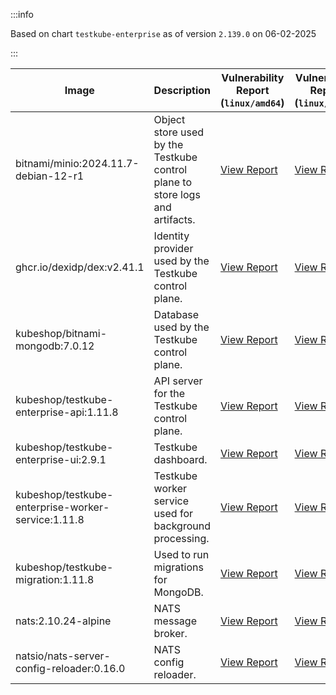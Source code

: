 :::info

Based on chart `testkube-enterprise` as of version `2.139.0` on 06-02-2025

:::

| Image | Description | Vulnerability Report (`linux/amd64`) | Vulnerability Report (`linux/arm64`) | Docker Image |
|-------|-------------|----------------------------------------|----------------------------------------|--------------|
| bitnami/minio:2024.11.7-debian-12-r1 | Object store used by the Testkube control plane to store logs and artifacts. | [View Report](./minio-2024.11.7-debian-12-r1_linux_amd64.md) | [View Report](./minio-2024.11.7-debian-12-r1_linux_arm64.md) | [View Image](https://hub.docker.com/layers/bitnami/minio/2024.11.7-debian-12-r1/images/sha256-6cc8d265464eb9e45fa1f2b186a326552c9a5c4ea373c26edf84c2ea18b39aed?context=explore) |
| ghcr.io/dexidp/dex:v2.41.1 | Identity provider used by the Testkube control plane. | [View Report](./dex-v2.41.1_linux_amd64.md) | [View Report](./dex-v2.41.1_linux_arm64.md) | [View Image](https://github.com/dexidp/dex/pkgs/container/dex) |
| kubeshop/bitnami-mongodb:7.0.12 | Database used by the Testkube control plane. | [View Report](./bitnami-mongodb-7.0.12_linux_amd64.md) | [View Report](./bitnami-mongodb-7.0.12_linux_arm64.md) | [View Image](https://hub.docker.com/layers/kubeshop/bitnami-mongodb/7.0.12/images/sha256-43aa0e5c2e3eff47a9d82ab89e3d0bdde515b9b64628d328a18342e1facba8aa?context=explore) |
| kubeshop/testkube-enterprise-api:1.11.8 | API server for the Testkube control plane. | [View Report](./testkube-enterprise-api-1.11.8_linux_amd64.md) | [View Report](./testkube-enterprise-api-1.11.8_linux_arm64.md) | [View Image](https://hub.docker.com/layers/kubeshop/testkube-enterprise-api/1.11.8/images/sha256-8734ec13f116c31db395b3745157844b26d5938afdf5efd0e468f15ef1463ae6?context=explore) |
| kubeshop/testkube-enterprise-ui:2.9.1 | Testkube dashboard. | [View Report](./testkube-enterprise-ui-2.9.1_linux_amd64.md) | [View Report](./testkube-enterprise-ui-2.9.1_linux_arm64.md) | [View Image](https://hub.docker.com/layers/kubeshop/testkube-enterprise-ui/2.9.1/images/sha256-73e7a136a9767ef0d558c1653836ef4fb3fa3fcf66c4f222296ca8d0413e8188?context=explore) |
| kubeshop/testkube-enterprise-worker-service:1.11.8 | Testkube worker service used for background processing. | [View Report](./testkube-enterprise-worker-service-1.11.8_linux_amd64.md) | [View Report](./testkube-enterprise-worker-service-1.11.8_linux_arm64.md) | [View Image](https://hub.docker.com/layers/kubeshop/testkube-enterprise-worker-service/1.11.8/images/sha256-586b98773ae61eca5e09b297942766d7fdf28835f5db44d98aee1e72f38b5c6e?context=explore) |
| kubeshop/testkube-migration:1.11.8 | Used to run migrations for MongoDB. | [View Report](./testkube-migration-1.11.8_linux_amd64.md) | [View Report](./testkube-migration-1.11.8_linux_arm64.md) | [View Image](https://hub.docker.com/layers/kubeshop/testkube-migration/1.11.8/images/sha256-12b3a452d0d454fa6c2c35c9ad331f0053b2af08b7e14fdf76ca39f33b43fc5d?context=explore) |
| nats:2.10.24-alpine | NATS message broker. | [View Report](./nats-2.10.24-alpine_linux_amd64.md) | [View Report](./nats-2.10.24-alpine_linux_arm64.md) | [View Image](https://hub.docker.com/layers/library/nats/2.10.24-alpine/images/sha256-d13ec5ce79a02e1be937820dd36db611e25bd0c08cd9947fa9a5d52a56bf91fc?context=explore) |
| natsio/nats-server-config-reloader:0.16.0 | NATS config reloader. | [View Report](./nats-server-config-reloader-0.16.0_linux_amd64.md) | [View Report](./nats-server-config-reloader-0.16.0_linux_arm64.md) | [View Image](https://hub.docker.com/layers/natsio/nats-server-config-reloader/0.16.0/images/sha256-6e1f185d0f39fdf6032872bd20f1ce134d4e18c923d55f7cf93d40afcf6a8ffe?context=explore) |
